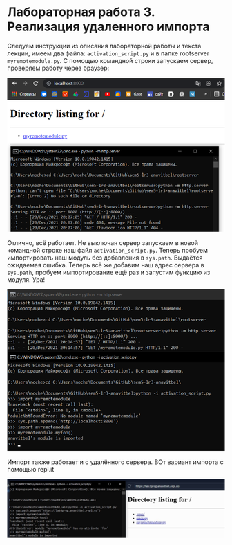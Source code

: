 # Лабораторная работа 3. Реализация удаленного импорта

Следуем инструкции из описания лабораторной работы и текста лекции, имеем два файла: `activation_script.py` и в папке rootserver `myremotemodule.py`. С помощью командной строки запускаем сервер, проверяем работу через браузер:

![Запуск_сервера](scr1.png)

Отлично, всё работает. Не выключая сервер запускаем в новой командной строке наш файл `activation_script.py`. Теперь пробуем импортировать наш модуль без добавления в `sys.path`. Выдаётся ожидаемая ошибка. Теперь всё же добавим наш адрес сервера в `sys.path`, пробуем импортирование ещё раз и запустим функцию из модуля. Ура!

![Успешный_импорт](scr2.png)

Импорт также работает и с удалённого сервера. ВОт вариант импорта с помощью repl.it

![Успешный_импорт_с_внешнего_сервера](scr3.jpg)
